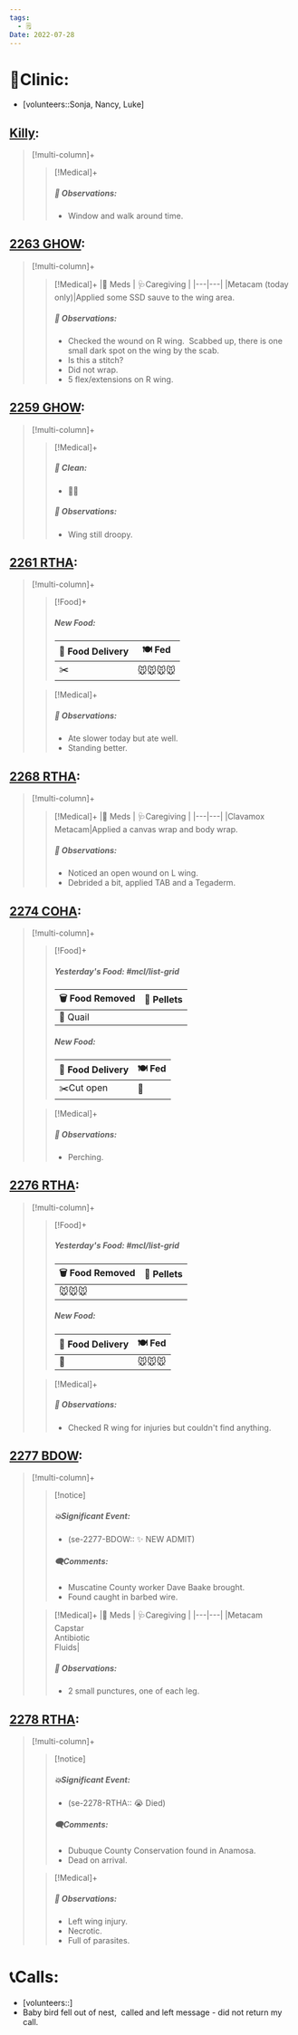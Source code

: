 ```yaml
---
tags:
  - 🗒️
Date: 2022-07-28
---
```


# 🏥Clinic:
- [volunteers::Sonja, Nancy, Luke]

## [Killy](../RARE%20Birds/Ed%20Birds/Killy.md):
> [!multi-column]+
>
>> [!Medical]+
>> ##### 🔭 Observations:
>> - Window and walk around time.

## [2263 GHOW](../RARE%20Birds/2263%20GHOW.md):
> [!multi-column]+
>
>> [!Medical]+
>> |💊 Meds | 🩺Caregiving |
>> |---|---|
>> |Metacam (today only)|Applied some SSD sauve to the wing area.
>>
>> ##### 🔭 Observations:
>> - Checked the wound on R wing.  Scabbed up, there is one small dark spot on the wing by the scab. 
>> 	- Is this a stitch? 
>> - Did not wrap.
>> - 5 flex/extensions on R wing.

## [2259 GHOW](../RARE%20Birds/2259%20GHOW.md):
> [!multi-column]+
>
>> [!Medical]+
>>##### 🫧 Clean:
>> - 🧼➗
>>
>> ##### 🔭 Observations:
>> - Wing still droopy.

## [2261 RTHA](../RARE%20Birds/2261%20RTHA.md):
> [!multi-column]+
>
>> [!Food]+
>> ##### New Food:
>> |🚚 Food Delivery| 🍽️ Fed|
>> |---|---|
>>|✂️|🐭🐭🐭🐭
>
>> [!Medical]+
>> ##### 🔭 Observations:
>> - Ate slower today but ate well.
>> - Standing better.

## [2268 RTHA](../RARE%20Birds/2268%20RTHA.md):
> [!multi-column]+
>
>> [!Medical]+
>> |💊 Meds | 🩺Caregiving |
>> |---|---|
>> |Clavamox <br> Metacam|Applied a canvas wrap and body wrap.
>>
>> ##### 🔭 Observations:
>> - Noticed an open wound on L wing. 
>> - Debrided a bit, applied TAB and a Tegaderm.

## [2274 COHA](../RARE%20Birds/2274%20COHA.md):
> [!multi-column]+
>
>> [!Food]+
>> ##### Yesterday's Food: #mcl/list-grid
>> |🗑️ Food Removed| 💩 Pellets
>> |---|---|
>>|🐥 Quail|
>>
>> ##### New Food:
>> |🚚 Food Delivery| 🍽️ Fed|
>> |---|---|
>>| ✂️Cut open|🐥
>
>> [!Medical]+
>> ##### 🔭 Observations:
>> - Perching.

## [2276 RTHA](../RARE%20Birds/2276%20RTHA.md):
> [!multi-column]+
>
>> [!Food]+
>> ##### Yesterday's Food: #mcl/list-grid
>> |🗑️ Food Removed| 💩 Pellets
>> |---|---|
>>|🐭🐭🐭|
>>
>> ##### New Food:
>> |🚚 Food Delivery| 🍽️ Fed|
>> |---|---|
>>|🫱|🐭🐭🐭
>
>> [!Medical]+
>> ##### 🔭 Observations:
>> - Checked R wing for injuries but couldn't find anything.

## [2277 BDOW](../RARE%20Birds/2277%20BDOW.md):
> [!multi-column]+
>
>> [!notice]
>> ##### 💥Significant Event:
>> - (se-2277-BDOW:: ✨ NEW ADMIT)
>>
>> ##### 🗨️Comments:
>> - Muscatine County worker Dave Baake brought.
>> - Found caught in barbed wire.
>
>> [!Medical]+
>> |💊 Meds | 🩺Caregiving |
>> |---|---|
>> |Metacam <br> Capstar <br> Antibiotic <br> Fluids|
>>
>> ##### 🔭 Observations:
>> - 2 small punctures, one of each leg.

## [2278 RTHA](../RARE%20Birds/2278%20RTHA.md):
> [!multi-column]+
>
>> [!notice]
>> ##### 💥Significant Event:
>> - (se-2278-RTHA:: 😭 Died)
>>
>> ##### 🗨️Comments:
>> - Dubuque County Conservation found in Anamosa.
>> - Dead on arrival.
>
>> [!Medical]+
>> ##### 🔭 Observations:
>> - Left wing injury.
>> - Necrotic.
>> - Full of parasites.

# 📞Calls:
- [volunteers::]
 - Baby bird fell out of nest,  called and left message - did not return my call.